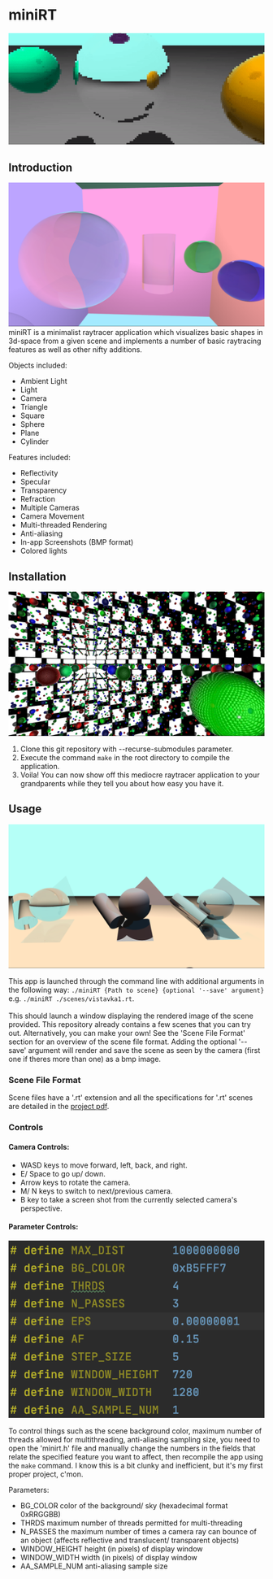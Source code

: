 # miniRT
![alt text](https://github.com/kramiusmaximus/miniRT/blob/master/photos/cool.gif)
## Introduction
![Photo 1](photos/1.bmp)
miniRT is a minimalist raytracer application which visualizes basic shapes in 3d-space from a given scene and implements a number of basic raytracing features as well as other nifty additions. 

Objects included:
- Ambient Light
- Light
- Camera
- Triangle
- Square
- Sphere
- Plane
- Cylinder

Features included:
- Reflectivity
- Specular
- Transparency
- Refraction
- Multiple Cameras
- Camera Movement
- Multi-threaded Rendering
- Anti-aliasing
- In-app Screenshots (BMP format)
- Colored lights

## Installation
![Photo 2](photos/3.bmp)
1. Clone this git repository with --recurse-submodules parameter.
2. Execute the command `make` in the root directory to compile the application.
3. Voila! You can now show off this mediocre raytracer application to your grandparents while they tell you about how easy you have it.

## Usage
![Photo 3](photos/4.bmp)

This app is launched through the command line with additional arguments in the following way: `./miniRT {Path to scene} {optional '--save' argument}` e.g. `./miniRT ./scenes/vistavka1.rt`.
\
\
This should launch a window displaying the rendered image of the scene provided. This repository already contains a few scenes that you can try out. Alternatively, you can make your own! See the 'Scene File Format' section for an overview of the scene file format. Adding the optional '--save' argument will render and save the scene as seen by the camera (first one if theres more than one) as a bmp image.

### Scene File Format
Scene files have a '.rt' extension and all the specifications for '.rt' scenes are detailed in the [project pdf](miniRT.pdf).
### Controls
#### Camera Controls:
- WASD keys to move forward, left, back, and right.
- E/ Space to go up/ down.
- Arrow keys to rotate the camera.
- M/ N keys to switch to next/previous camera.
- B key to take a screen shot from the currently selected camera's perspective.

#### Parameter Controls:
![Controls Photo](photos/controls.png)

To control things such as the scene background color, maximum number of threads allowed for multithreading, anti-aliasing sampling size, you need to open the 'minirt.h' file and manually change the numbers in the fields that relate the specified feature you want to affect, then recompile the app using the `make` command. I know this is a bit clunky and inefficient, but it's my first proper project, c'mon.

Parameters:
- BG_COLOR color of the background/ sky (hexadecimal format 0xRRGGBB)
- THRDS maximum number of threads permitted for multi-threading
- N_PASSES the maximum number of times a camera ray can bounce of an object (affects reflective and translucent/ transparent objects)
- WINDOW_HEIGHT height (in pixels) of display window
- WINDOW_WIDTH width (in pixels) of display window
- AA_SAMPLE_NUM anti-aliasing sample size
